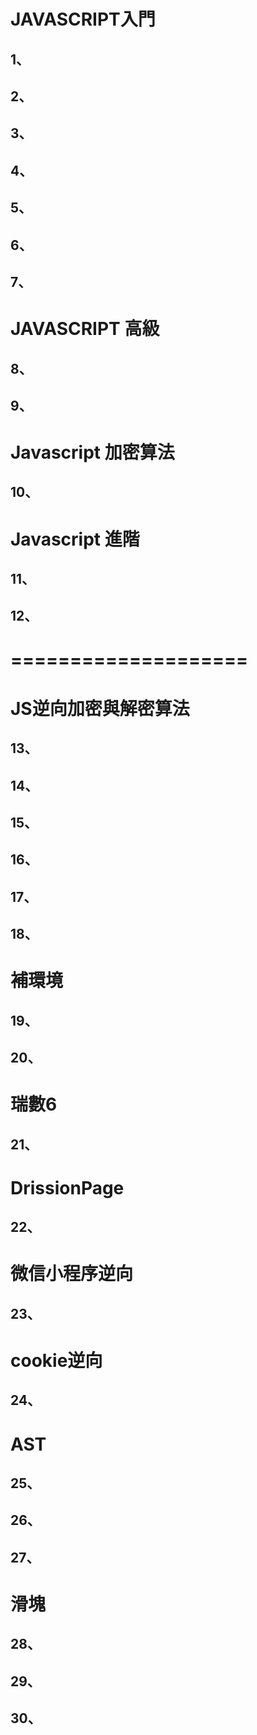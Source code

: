 # JAVASCRIPT入門

## 1、

## 2、

## 3、

## 4、

## 5、

## 6、

## 7、

# JAVASCRIPT 高級

## 8、

## 9、

# Javascript  加密算法

## 10、



# Javascript   進階

## 11、

## 12、





# ====================

# JS逆向加密與解密算法

## 13、

## 14、



## 15、

## 16、



## 17、

## 18、

# 補環境

## 19、

## 20、

# 瑞數6

## 21、

# DrissionPage

## 22、

# 微信小程序逆向

## 23、

# cookie逆向

## 24、



# AST

## 25、



## 26、



## 27、

# 滑塊

## 28、

## 29、

## 30、